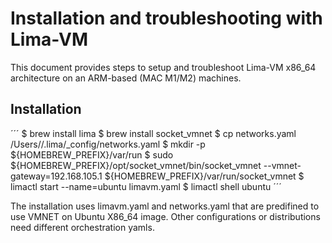 # Installation and troubleshooting with Lima-VM

This document provides steps to setup and troubleshoot Lima-VM x86_64 architecture on an ARM-based (MAC M1/M2) machines.

## Installation

´´´
$ brew install lima
$ brew install socket_vmnet
$ cp networks.yaml /Users/<Username>/.lima/_config/networks.yaml
$ mkdir -p ${HOMEBREW_PREFIX}/var/run
$ sudo ${HOMEBREW_PREFIX}/opt/socket_vmnet/bin/socket_vmnet --vmnet-gateway=192.168.105.1 ${HOMEBREW_PREFIX}/var/run/socket_vmnet
$ limactl start --name=ubuntu limavm.yaml
$ limactl shell ubuntu
´´´

The installation uses limavm.yaml and networks.yaml that are predifined to use VMNET on Ubuntu X86_64 image. Other configurations or distributions need different orchestration yamls. 
